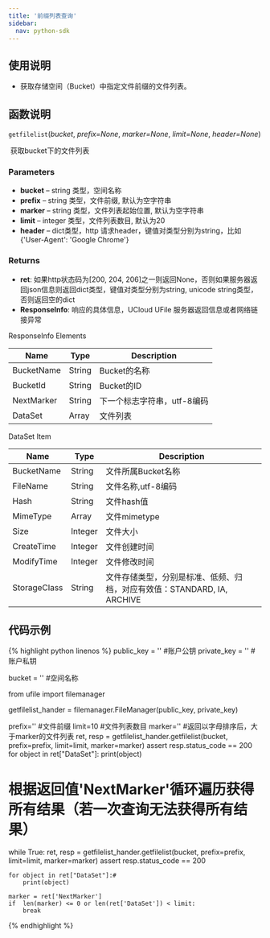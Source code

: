 ```yaml
---  
title: '前缀列表查询'
sidebar:
  nav: python-sdk
---
```



## 使用说明

* 获取存储空间（Bucket）中指定文件前缀的文件列表。

## 函数说明

`getfilelist`(*bucket*, *prefix=None*, *marker=None*, *limit=None*, *header=None*)

​				获取bucket下的文件列表

### Parameters

- **bucket** – string 类型，空间名称
- **prefix** – string 类型，文件前缀, 默认为空字符串
- **marker** – string 类型，文件列表起始位置, 默认为空字符串
- **limit** – integer 类型，文件列表数目, 默认为20
- **header** – dict类型，http 请求header，键值对类型分别为string，比如{'User-Agent': 'Google Chrome'}

### Returns

* **ret**: 如果http状态码为[200, 204, 206]之一则返回None，否则如果服务器返回json信息则返回dict类型，键值对类型分别为string, unicode string类型，否则返回空的dict
* **ResponseInfo**: 响应的具体信息，UCloud UFile 服务器返回信息或者网络链接异常

ResponseInfo Elements

| Name       | Type   | Description                 |
| ---------- | ------ | --------------------------- |
| BucketName | String | Bucket的名称                |
| BucketId   | String | Bucket的ID                  |
| NextMarker | String | 下一个标志字符串，utf-8编码 |
| DataSet    | Array  | 文件列表                    |

DataSet Item

| Name         | Type    | Description                                                  |
| ------------ | ------- | ------------------------------------------------------------ |
| BucketName   | String  | 文件所属Bucket名称                                           |
| FileName     | String  | 文件名称,utf-8编码                                           |
| Hash         | String  | 文件hash值                                                   |
| MimeType     | Array   | 文件mimetype                                                 |
| Size         | Integer | 文件大小                                                     |
| CreateTime   | Integer | 文件创建时间                                                 |
| ModifyTime   | Integer | 文件修改时间                                                 |
| StorageClass | String  | 文件存储类型，分别是标准、低频、归档，对应有效值：STANDARD, IA, ARCHIVE |

## 代码示例

<div class="copyable" markdown="1">

{% highlight python linenos %}
public_key = ''                 #账户公钥
private_key = ''                #账户私钥

bucket = ''                     #空间名称

from ufile import filemanager

getfilelist_hander = filemanager.FileManager(public_key, private_key)

prefix='' #文件前缀
limit=10  #文件列表数目
marker='' #返回以字母排序后，大于marker的文件列表
ret, resp = getfilelist_hander.getfilelist(bucket, prefix=prefix, limit=limit, marker=marker)
assert resp.status_code == 200
for object in ret["DataSet"]:
    print(object)

# 根据返回值'NextMarker'循环遍历获得所有结果（若一次查询无法获得所有结果）
while True:
    ret, resp = getfilelist_hander.getfilelist(bucket, prefix=prefix, limit=limit, marker=marker)
    assert resp.status_code == 200

    for object in ret["DataSet"]:#
        print(object)

    marker = ret['NextMarker']
    if  len(marker) <= 0 or len(ret['DataSet']) < limit:
        break
{% endhighlight %}
</div>
